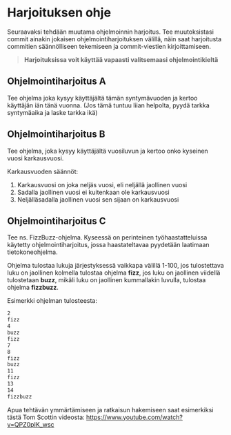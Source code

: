 # Harjoituksen ohje
Seuraavaksi tehdään muutama ohjelmoinnin harjoitus. Tee muutoksistasi commit ainakin jokaisen ohjelmointiharjoituksen välillä, näin saat harjoitusta commitien säännölliseen tekemiseen ja commit-viestien kirjoittamiseen.

>**Harjoituksissa voit käyttää vapaasti valitsemaasi ohjelmointikieltä**

## Ohjelmointiharjoitus A
Tee ohjelma joka kysyy käyttäjältä tämän syntymävuoden ja kertoo käyttäjän iän tänä vuonna. (Jos tämä tuntuu liian helpolta, pyydä tarkka syntymäaika ja laske tarkka ikä)

## Ohjelmointiharjoitus B
Tee ohjelma, joka kysyy käyttäjältä vuosiluvun ja kertoo onko kyseinen vuosi karkausvuosi.

Karkausvuoden säännöt:
1. Karkausvuosi on joka neljäs vuosi, eli neljällä jaollinen vuosi
1. Sadalla jaollinen vuosi ei kuitenkaan ole karkausvuosi
1. Neljälläsadalla jaollinen vuosi sen sijaan on karkausvuosi

## Ohjelmointiharjoitus C
Tee ns. FizzBuzz-ohjelma. Kyseessä on perinteinen työhaastatteluissa käytetty ohjelmointiharjoitus, jossa haastateltavaa pyydetään laatimaan tietokoneohjelma.

Ohjelma tulostaa lukuja järjestyksessä vaikkapa välillä 1-100, jos tulostettava luku on jaollinen kolmella tulostaa ohjelma **fizz**, jos luku on jaollinen viidellä tulostetaan **buzz**, mikäli luku on jaollinen kummallakin luvulla, tulostaa ohjelma **fizzbuzz**.

Esimerkki ohjelman tulosteesta:
```1
2
fizz
4
buzz
fizz
7
8
fizz
buzz
11
fizz
13
14
fizzbuzz
```

Apua tehtävän ymmärtämiseen ja ratkaisun hakemiseen saat esimerkiksi tästä Tom Scottin videosta: https://www.youtube.com/watch?v=QPZ0pIK_wsc